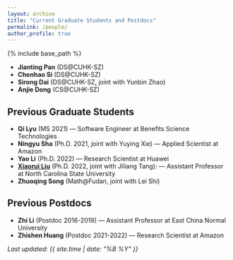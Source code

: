 ```yaml
---
layout: archive
title: "Current Graduate Students and Postdocs"
permalink: /people/
author_profile: true
---
```


{% include base_path %}

* **Jianting Pan** (DS@CUHK-SZ)
* **Chenhao Si** (DS@CUHK-SZ)
* **Sirong Dai** (DS@CUHK-SZ, joint with Yunbin Zhao)
* **Anjie Dong** (CS@CUHK-SZ)

## Previous Graduate Students

* **Qi Lyu** (MS 2021) — Software Engineer at Benefits Science Technologies
* **Ningyu Sha** (Ph.D. 2021, joint with Yuying Xie) — Applied Scientist at Amazon
* **Yao Li** (Ph.D. 2022) — Research Scientist at Huawei
* [**Xiaorui Liu**](https://sites.google.com/ncsu.edu/xiaorui/) (Ph.D. 2022, joint with Jiliang Tang): — Assistant Professor at North Carolina State University
* **Zhuoqing Song** (Math@Fudan, joint with Lei Shi)

## Previous Postdocs

* **Zhi Li** (Postdoc 2016-2019) — Assistant Professor at East China Normal University
* **Zhishen Huang** (Postdoc 2021-2022) — Research Scientist at Amazon

<!-- * Jun Feng (Visitor 2018, Chengdu University of Technology) --> 

<!-- Previous Undergraduate Students (Chronological Order)
=====
* Jerry Luo (summer 2014, UCLA): Ph.D. in Mathematics at Arizona State University
* Kayla Shapiro (summer 2014, UC Berkeley): MS in Computer Science at Imperial College London
* Hao-Jun Michael Shi (summer 2014, UCLA): Ph.D. in Industrial Engineering and Management Sciences at Northwestern University
* Qi Yang (summer 2014, University of Southern California): Ph.D. in Data Science at MIT
* Kan Zhu (summer 2014, UCLA): MS in Computer Science at Columbia University
* Siqi Zhang (summer 2016, Southern University of Science and Technology): Ph.D. in Industrial Engineering at UIUC
* Andrew Schmidt (2016-2018, MSU): Ph.D. in Operations Research at Columbia University
* Tyler Will (2016-2018, MSU)
* Katja Oklejas (spring 2017, MSU)
* Qi Lyu (spring 2017, Xi'an Jiaotong University): MS in Computational Mathematics, Science and Engineering at Michigan State University 
* Zhenru Wang (spring 2017, MSU)
* Katrina Gensterblum (summer 2017, MSU): MS in Computational Mathematics, Science and Engineering at Michigan State University
* Huimin Hu (spring 2018, Xi'an Jiaotong University)
* Joseph Stafford (spring 2018, MSU)
* Chenyu Zhou (fall 2019, Guangzhou University)
* Jamie Schmidt (fall 2019, MSU)
* Benjamin Tuckey (fall 2019, MSU)
* Xingyu Yang (2020-2021, MSU): MS in Data Science at George Washington University
* Evan Bell (spring 2021, MSU)  
* Wenyu Shang (spring 2021, MSU): MS in Data Science at University of Southern California
* Chijin Liu (spring 2021, Xi'an Jiaotong University)
* William Chettleburgh (2020-2022, MSU)
* Yuantao Zhang (2022-2023, CUHK-SZ) -->
_Last updated: {{ site.time | date: "%B %Y" }}_
